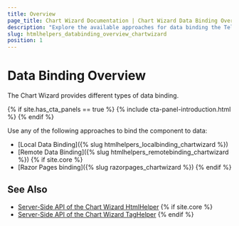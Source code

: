 ```yaml
---
title: Overview
page_title: Chart Wizard Documentation | Chart Wizard Data Binding Overview
description: "Explore the available approaches for data binding the Telerik UI Chart Wizard component for {{ site.framework }}."
slug: htmlhelpers_databinding_overview_chartwizard
position: 1
---
```


# Data Binding Overview

The Chart Wizard provides different types of data binding.

{% if site.has_cta_panels == true %}
{% include cta-panel-introduction.html %}
{% endif %}

Use any of the following approaches to bind the component to data:

* [Local Data Binding]({% slug htmlhelpers_localbinding_chartwizard %})
* [Remote Data Binding]({% slug htmlhelpers_remotebinding_chartwizard %})
{% if site.core %}
* [Razor Pages binding]({% slug razorpages_chartwizard %})
{% endif %}

## See Also

* [Server-Side API of the Chart Wizard HtmlHelper](/api/chartwizard)
{% if site.core %}
* [Server-Side API of the Chart Wizard TagHelper](/api/taghelpers/chartwizard)
{% endif %}